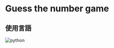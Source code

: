# Guess the number game

## 使用言語

![python](https://img.shields.io/badge/-Python-F9DC3E.svg?logo=python&style=flat)
